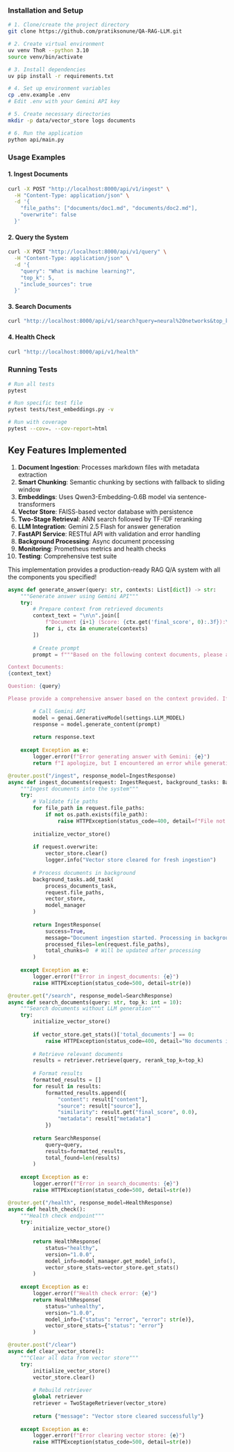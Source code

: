 ### Installation and Setup
```bash
# 1. Clone/create the project directory
git clone https://github.com/pratiksonune/QA-RAG-LLM.git

# 2. Create virtual environment
uv venv ThoR --python 3.10
source venv/bin/activate

# 3. Install dependencies
uv pip install -r requirements.txt

# 4. Set up environment variables
cp .env.example .env
# Edit .env with your Gemini API key

# 5. Create necessary directories
mkdir -p data/vector_store logs documents

# 6. Run the application
python api/main.py
```

### Usage Examples

#### 1. Ingest Documents
```bash
curl -X POST "http://localhost:8000/api/v1/ingest" \
  -H "Content-Type: application/json" \
  -d '{
    "file_paths": ["documents/doc1.md", "documents/doc2.md"],
    "overwrite": false
  }'
```

#### 2. Query the System
```bash
curl -X POST "http://localhost:8000/api/v1/query" \
  -H "Content-Type: application/json" \
  -d '{
    "query": "What is machine learning?",
    "top_k": 5,
    "include_sources": true
  }'
```

#### 3. Search Documents
```bash
curl "http://localhost:8000/api/v1/search?query=neural%20networks&top_k=5"
```

#### 4. Health Check
```bash
curl "http://localhost:8000/api/v1/health"
```

### Running Tests
```bash
# Run all tests
pytest

# Run specific test file
pytest tests/test_embeddings.py -v

# Run with coverage
pytest --cov=. --cov-report=html
```

## Key Features Implemented

1. **Document Ingestion**: Processes markdown files with metadata extraction
2. **Smart Chunking**: Semantic chunking by sections with fallback to sliding window
3. **Embeddings**: Uses Qwen3-Embedding-0.6B model via sentence-transformers
4. **Vector Store**: FAISS-based vector database with persistence
5. **Two-Stage Retrieval**: ANN search followed by TF-IDF reranking
6. **LLM Integration**: Gemini 2.5 Flash for answer generation
7. **FastAPI Service**: RESTful API with validation and error handling
8. **Background Processing**: Async document processing
9. **Monitoring**: Prometheus metrics and health checks
10. **Testing**: Comprehensive test suite

This implementation provides a production-ready RAG Q/A system with all the components you specified!

```python
async def generate_answer(query: str, contexts: List[dict]) -> str:
    """Generate answer using Gemini API"""
    try:
        # Prepare context from retrieved documents
        context_text = "\n\n".join([
            f"Document {i+1} (Score: {ctx.get('final_score', 0):.3f}):\n{ctx['content']}"
            for i, ctx in enumerate(contexts)
        ])
        
        # Create prompt
        prompt = f"""Based on the following context documents, please answer the user's question. If the answer is not found in the context, please say so.

Context Documents:
{context_text}

Question: {query}

Please provide a comprehensive answer based on the context provided. If you need to reference specific documents, mention them in your response."""

        # Call Gemini API
        model = genai.GenerativeModel(settings.LLM_MODEL)
        response = model.generate_content(prompt)
        
        return response.text
        
    except Exception as e:
        logger.error(f"Error generating answer with Gemini: {e}")
        return f"I apologize, but I encountered an error while generating the answer: {str(e)}"

@router.post("/ingest", response_model=IngestResponse)
async def ingest_documents(request: IngestRequest, background_tasks: BackgroundTasks):
    """Ingest documents into the system"""
    try:
        # Validate file paths
        for file_path in request.file_paths:
            if not os.path.exists(file_path):
                raise HTTPException(status_code=400, detail=f"File not found: {file_path}")
        
        initialize_vector_store()
        
        if request.overwrite:
            vector_store.clear()
            logger.info("Vector store cleared for fresh ingestion")
        
        # Process documents in background
        background_tasks.add_task(
            process_documents_task,
            request.file_paths,
            vector_store,
            model_manager
        )
        
        return IngestResponse(
            success=True,
            message="Document ingestion started. Processing in background.",
            processed_files=len(request.file_paths),
            total_chunks=0  # Will be updated after processing
        )
        
    except Exception as e:
        logger.error(f"Error in ingest_documents: {e}")
        raise HTTPException(status_code=500, detail=str(e))

@router.get("/search", response_model=SearchResponse)
async def search_documents(query: str, top_k: int = 10):
    """Search documents without LLM generation"""
    try:
        initialize_vector_store()
        
        if vector_store.get_stats()['total_documents'] == 0:
            raise HTTPException(status_code=400, detail="No documents in the system.")
        
        # Retrieve relevant documents
        results = retriever.retrieve(query, rerank_top_k=top_k)
        
        # Format results
        formatted_results = []
        for result in results:
            formatted_results.append({
                "content": result["content"],
                "source": result["source"],
                "similarity": result.get("final_score", 0.0),
                "metadata": result["metadata"]
            })
        
        return SearchResponse(
            query=query,
            results=formatted_results,
            total_found=len(results)
        )
        
    except Exception as e:
        logger.error(f"Error in search_documents: {e}")
        raise HTTPException(status_code=500, detail=str(e))

@router.get("/health", response_model=HealthResponse)
async def health_check():
    """Health check endpoint"""
    try:
        initialize_vector_store()
        
        return HealthResponse(
            status="healthy",
            version="1.0.0",
            model_info=model_manager.get_model_info(),
            vector_store_stats=vector_store.get_stats()
        )
        
    except Exception as e:
        logger.error(f"Health check error: {e}")
        return HealthResponse(
            status="unhealthy",
            version="1.0.0",
            model_info={"status": "error", "error": str(e)},
            vector_store_stats={"status": "error"}
        )

@router.post("/clear")
async def clear_vector_store():
    """Clear all data from vector store"""
    try:
        initialize_vector_store()
        vector_store.clear()
        
        # Rebuild retriever
        global retriever
        retriever = TwoStageRetriever(vector_store)
        
        return {"message": "Vector store cleared successfully"}
        
    except Exception as e:
        logger.error(f"Error clearing vector store: {e}")
        raise HTTPException(status_code=500, detail=str(e))
```